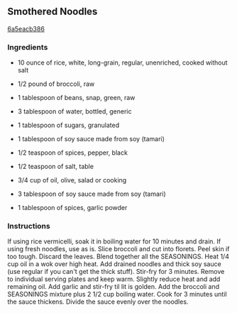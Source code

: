 ## Smothered Noodles

[6a5eacb386](https://recipeland.com/recipe/v/smothered-noodles-35464)

### Ingredients

 - 10 ounce of rice, white, long-grain, regular, unenriched, cooked without salt

 - 1/2 pound of broccoli, raw

 - 1 tablespoon of beans, snap, green, raw

 - 3 tablespoon of water, bottled, generic

 - 1 tablespoon of sugars, granulated

 - 1 tablespoon of soy sauce made from soy (tamari)

 - 1/2 teaspoon of spices, pepper, black

 - 1/2 teaspoon of salt, table

 - 3/4 cup of oil, olive, salad or cooking

 - 3 tablespoon of soy sauce made from soy (tamari)

 - 1 tablespoon of spices, garlic powder

### Instructions

If using rice vermicelli, soak it in boiling water for 10 minutes and drain. If using fresh noodles, use as is. Slice broccoli and cut into florets. Peel skin if too tough. Discard the leaves. Blend together all the SEASONINGS. Heat 1/4 cup oil in a wok over high heat. Add drained noodles and thick soy sauce (use regular if you can't get the thick stuff). Stir-fry for 3 minutes. Remove to individual serving plates and keep warm. Slightly reduce heat and add remaining oil. Add garlic and stir-fry til lit is golden. Add the broccoli and SEASONINGS mixture plus 2 1/2 cup boiling water. Cook for 3 minutes until the sauce thickens. Divide the sauce evenly over the noodles.
